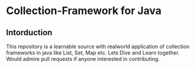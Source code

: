 # Collection-Framework for Java

## Intorduction
This repository is a learnable source with realworld application of collection frameworks in java like List, Set, Map etc. Lets Dive and Learn together. Would admire pull requests if anyone interested in contributing.


```


